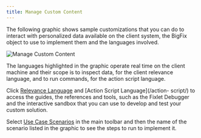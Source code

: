 ```yaml
---
title: Manage Custom Content
---
```


The following graphic shows sample customizations that you can do to interact
with personalized data  available on the client system, the BigFix object to use
to implement them and the languages involved.

![Manage Custom Content](/static/img/manage-custom-content.png)

The languages highlighted in the graphic operate real time on the client machine
and their scope is to inspect  data, for the client relevance language, and to
run commands, for the action script language.

Click [Relevance Language](/relevance/) and [Action Script Language](/action-
script/) to access the guides, the  references and tools, such as the Fixlet
Debugger and the interactive sandbox that you can use to develop and test your
custom solution.

Select [Use Case Scenarios](/use-cases/) in the main toolbar and then the name
of the scenario listed in the graphic to  see the steps to run to implement it.
